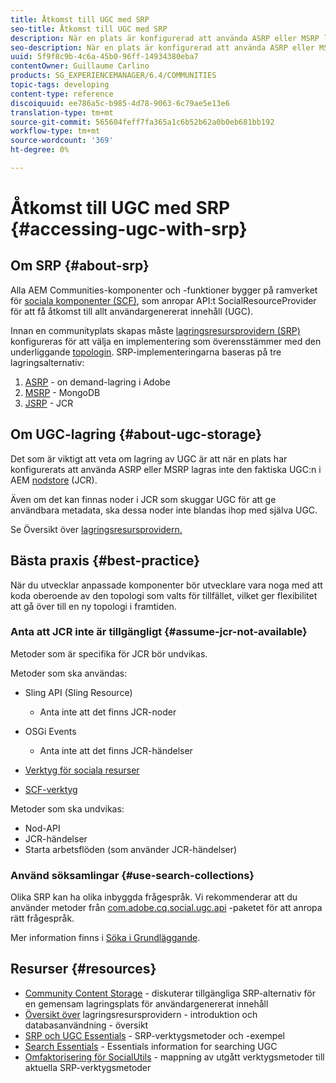 ```yaml
---
title: Åtkomst till UGC med SRP
seo-title: Åtkomst till UGC med SRP
description: När en plats är konfigurerad att använda ASRP eller MSRP lagras inte den faktiska UGC:n i AEM nodstore (JCR)
seo-description: När en plats är konfigurerad att använda ASRP eller MSRP lagras inte den faktiska UGC:n i AEM nodstore (JCR)
uuid: 5f9f8c9b-4c6a-45b0-96ff-14934380eba7
contentOwner: Guillaume Carlino
products: SG_EXPERIENCEMANAGER/6.4/COMMUNITIES
topic-tags: developing
content-type: reference
discoiquuid: ee786a5c-b985-4d78-9063-6c79ae5e13e6
translation-type: tm+mt
source-git-commit: 565604feff7fa365a1c6b52b62a0b0eb681bb192
workflow-type: tm+mt
source-wordcount: '369'
ht-degree: 0%

---
```



# Åtkomst till UGC med SRP {#accessing-ugc-with-srp}

## Om SRP {#about-srp}

Alla AEM Communities-komponenter och -funktioner bygger på ramverket för [sociala komponenter (SCF)](scf.md), som anropar API:t SocialResourceProvider för att få åtkomst till allt användargenererat innehåll (UGC).

Innan en communityplats skapas måste [lagringsresursprovidern (SRP)](working-with-srp.md) konfigureras för att välja en implementering som överensstämmer med den underliggande [topologin](topologies.md). SRP-implementeringarna baseras på tre lagringsalternativ:

1. [ASRP](asrp.md) - on demand-lagring i Adobe
2. [MSRP](msrp.md) - MongoDB
3. [JSRP](jsrp.md) - JCR

## Om UGC-lagring {#about-ugc-storage}

Det som är viktigt att veta om lagring av UGC är att när en plats har konfigurerats att använda ASRP eller MSRP lagras inte den faktiska UGC:n i AEM [nodstore](../../help/sites-deploying/data-store-config.md) (JCR).

Även om det kan finnas noder i JCR som skuggar UGC för att ge användbara metadata, ska dessa noder inte blandas ihop med själva UGC.

Se Översikt över [lagringsresursprovidern.](srp.md)

## Bästa praxis {#best-practice}

När du utvecklar anpassade komponenter bör utvecklare vara noga med att koda oberoende av den topologi som valts för tillfället, vilket ger flexibilitet att gå över till en ny topologi i framtiden.

### Anta att JCR inte är tillgängligt {#assume-jcr-not-available}

Metoder som är specifika för JCR bör undvikas.

Metoder som ska användas:

* Sling API (Sling Resource)
   * Anta inte att det finns JCR-noder

* OSGi Events
   * Anta inte att det finns JCR-händelser

* [Verktyg för sociala resurser](socialutils.md#socialresourceutilities-package)
* [SCF-verktyg](socialutils.md#scfutilities-package)

Metoder som ska undvikas:

* Nod-API
* JCR-händelser
* Starta arbetsflöden (som använder JCR-händelser)

### Använd söksamlingar {#use-search-collections}

Olika SRP kan ha olika inbyggda frågespråk. Vi rekommenderar att du använder metoder från [com.adobe.cq.social.ugc.api](https://helpx.adobe.com/experience-manager/6-4/sites/developing/using/reference-materials/javadoc/com/adobe/cq/social/ugc/api/package-summary.html) -paketet för att anropa rätt frågespråk.

Mer information finns i [Söka i Grundläggande](search-implementation.md).

## Resurser {#resources}

* [Community Content Storage](working-with-srp.md) - diskuterar tillgängliga SRP-alternativ för en gemensam lagringsplats för användargenererat innehåll
* [Översikt över](srp.md) lagringsresursprovidern - introduktion och databasanvändning - översikt
* [SRP och UGC Essentials](srp-and-ugc.md) - SRP-verktygsmetoder och -exempel
* [Search Essentials](search-implementation.md) - Essentials information for searching UGC
* [Omfaktorisering för SocialUtils](socialutils.md) - mappning av utgått verktygsmetoder till aktuella SRP-verktygsmetoder
